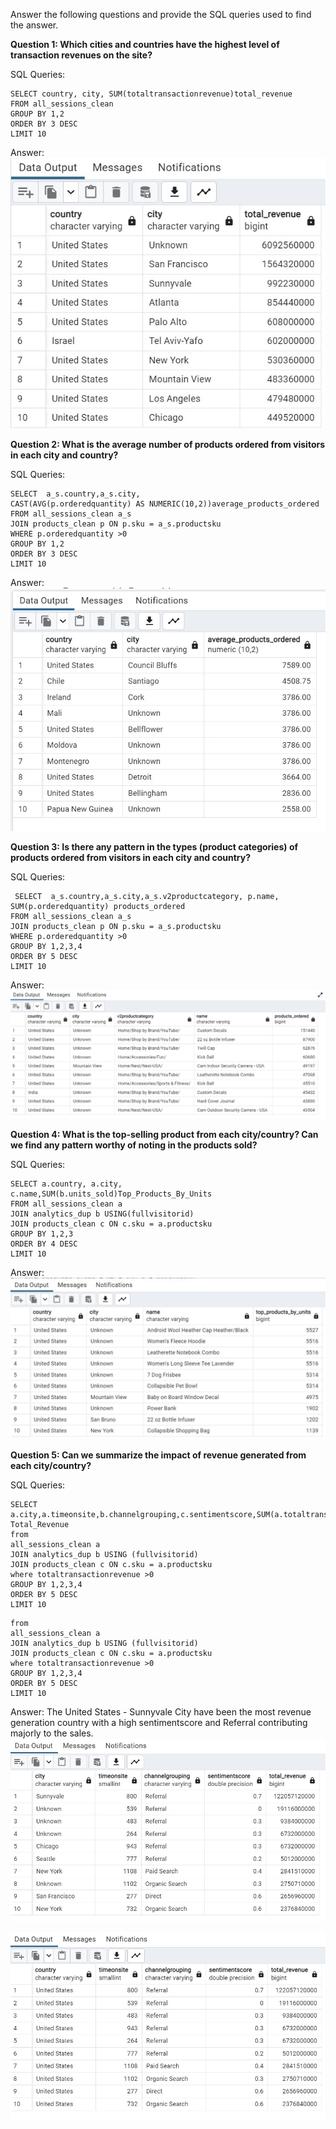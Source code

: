 Answer the following questions and provide the SQL queries used to find the answer.

    
**Question 1: Which cities and countries have the highest level of transaction revenues on the site?**


SQL Queries:
```
SELECT country, city, SUM(totaltransactionrevenue)total_revenue
FROM all_sessions_clean
GROUP BY 1,2
ORDER BY 3 DESC
LIMIT 10
```

Answer:![Alt Text](q1.jpg)



**Question 2: What is the average number of products ordered from visitors in each city and country?**


SQL Queries:
```
SELECT  a_s.country,a_s.city,
CAST(AVG(p.orderedquantity) AS NUMERIC(10,2))average_products_ordered
FROM all_sessions_clean a_s
JOIN products_clean p ON p.sku = a_s.productsku
WHERE p.orderedquantity >0
GROUP BY 1,2
ORDER BY 3 DESC
LIMIT 10
```



Answer:![Alt Text](q2.jpg)




**Question 3: Is there any pattern in the types (product categories) of products ordered from visitors in each city and country?**


SQL Queries:
```
 SELECT  a_s.country,a_s.city,a_s.v2productcategory, p.name, SUM(p.orderedquantity) products_ordered
FROM all_sessions_clean a_s
JOIN products_clean p ON p.sku = a_s.productsku
WHERE p.orderedquantity >0
GROUP BY 1,2,3,4
ORDER BY 5 DESC
LIMIT 10
```



Answer:![Alt Text](q3.jpg)





**Question 4: What is the top-selling product from each city/country? Can we find any pattern worthy of noting in the products sold?**


SQL Queries:
```
SELECT a.country, a.city, c.name,SUM(b.units_sold)Top_Products_By_Units
FROM all_sessions_clean a
JOIN analytics_dup b USING(fullvisitorid)
JOIN products_clean c ON c.sku = a.productsku
GROUP BY 1,2,3
ORDER BY 4 DESC
LIMIT 10
```




Answer:![Alt Text](q4.jpg)





**Question 5: Can we summarize the impact of revenue generated from each city/country?**

SQL Queries: 
```
SELECT a.city,a.timeonsite,b.channelgrouping,c.sentimentscore,SUM(a.totaltransactionrevenue) Total_Revenue
from
all_sessions_clean a
JOIN analytics_dup b USING (fullvisitorid)
JOIN products_clean c ON c.sku = a.productsku
where totaltransactionrevenue >0
GROUP BY 1,2,3,4
ORDER BY 5 DESC
LIMIT 10
```
```SELECT a.country,a.timeonsite,b.channelgrouping,c.sentimentscore,SUM(a.totaltransactionrevenue) Total_Revenue
from
all_sessions_clean a
JOIN analytics_dup b USING (fullvisitorid)
JOIN products_clean c ON c.sku = a.productsku
where totaltransactionrevenue >0
GROUP BY 1,2,3,4
ORDER BY 5 DESC
LIMIT 10
```


Answer: The United States - Sunnyvale City have been the most revenue generation country with a high sentimentscore and Referral contributing majorly to the sales.
![Alt Text](q5.jpg)

![Alt Text](q6.jpg)








